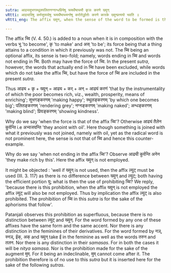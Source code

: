 ```yaml
---
sutra: आढ्यसुभगस्थूलपलितनग्नान्धप्रियेषु च्व्यर्थेष्वच्व्यौ कृञः करणे ख्युन्
vRtti: आढ्यादिषु कर्मसूपपदेषु च्व्यर्थेष्वच्व्यन्तेषु करोतेर्द्धातोः करणे कारके ख्युन्प्रत्ययो भवति ॥
vRtti_eng: The affix ख्युन्, when the sense of the word to be formed is that of an instrumental agent, comes after the verb कृ \"to make\", when the following words are in composition with it as objects:-- आढ्य \"rich\", सुभग \"fortunate\", स्थूल \"big\", पलित \"grey\", नग्न \"naked\", अन्ध \"blind\" and प्रिय \"pleasant\", provided that these words have the sense of the words formed by the affix च्वि, though not actually ending in the affix च्वि.

---
```

The affix च्वि (V. 4. 50.) is added to a noun when it is in composition with the verbs भू 'to become', कृ 'to make' and अस् 'to be'; its force being that a thing attains to a condition in which it previously was not. The च्वि being an optional affix, its sense is two-fold; namely, words ending in च्वि and words not ending in च्वि. Both may have the force of च्वि. In the present _sutra_, however, the words that actually end in च्वि have been excluded, while words which do not take the affix च्वि, but have the force of च्वि are included in the present _sutra_.

Thus आढ्य + कृ + ख्युन् = आढ्य + कर् + अन् = आढ्यं करणं 'that by the instrumentality of which the poor becomes rich, viz., wealth, prosperity, means of enriching'; सुभगङ्करणम् 'making happy'; स्थूलङ्करणम् 'by which one becomes big'; पलितङ्करणम् 'rendering grey'; नग्नङ्करणम् 'making naked'; अन्धङ्करणम् 'making blind'; प्रियङ्करणम् 'showing kindness'.

Why do we say 'when the force is that of the affix च्वि'? Otherwise आढ्यं तैलेन कुर्वन्ति i.e अभ्यजयन्ति 'they anoint with oil'. Here though something is joined with what it previously was not joined, namely with oil, yet as the radical word is not prominent here, the sense is not that of च्वि and hence this counter-example.

Why do we say 'when not ending in the affix च्वि'? Observe आढ्यी कुर्वन्ति अनेन 'they make rich by this'. Here the affix ख्युन् is not employed.

It might be objected : 'well if ख्युन् is not used, then the affix ल्युट् must be used (III. 3. 117) as there is no difference between ख्युन् and ल्युट्; both having the efficient portion यु; what is then the use of prohibiting च्वि? We reply, 'because there is this prohibition, when the affix ख्युन् is not employed the affix ल्युट् will also be not employed. Thus by implication the affix ल्युट् is also prohibited. The prohibition of च्वि in this _sutra_ is for the sake of the aphorisms that follow'.

Patanjali observes this prohibition as superfluous, because there is no distinction between ल्युट् and ख्युन्. For the word formed by any one of these affixes have the same form and the same accent. Nor there is any distinction in the feminines of their derivatives. For the word formed by नञ्, स्नञ्, ईक्, अक् and ख्युन् take ई in the feminine as well as the words तरुन and तलन. Nor there is any distinction in their _samasas_. For in both the cases it will be _nitya_ _samasa_. Nor is the prohibition made for the sake of the augment मुम्. For it being an indeclinable, मुम् cannot come after it. The prohibition therefore is of no use to this _sutra_ but it is inserted here for the sake of the following _sutras_.